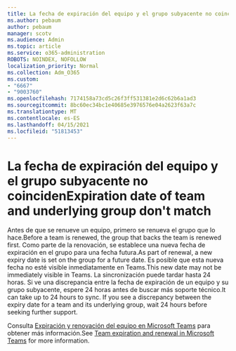 ```yaml
---
title: La fecha de expiración del equipo y el grupo subyacente no coinciden
ms.author: pebaum
author: pebaum
manager: scotv
ms.audience: Admin
ms.topic: article
ms.service: o365-administration
ROBOTS: NOINDEX, NOFOLLOW
localization_priority: Normal
ms.collection: Adm_O365
ms.custom:
- "6667"
- "9003760"
ms.openlocfilehash: 7174158a73cd5c26f3ff531381e2d6c62b6a1ad3
ms.sourcegitcommit: 8bc60ec34bc1e40685e3976576e04a2623f63a7c
ms.translationtype: MT
ms.contentlocale: es-ES
ms.lasthandoff: 04/15/2021
ms.locfileid: "51813453"
---
```

# <a name="expiration-date-of-team-and-underlying-group-dont-match"></a><span data-ttu-id="7f65c-102">La fecha de expiración del equipo y el grupo subyacente no coinciden</span><span class="sxs-lookup"><span data-stu-id="7f65c-102">Expiration date of team and underlying group don't match</span></span>

<span data-ttu-id="7f65c-103">Antes de que se renueve un equipo, primero se renueva el grupo que lo hace.</span><span class="sxs-lookup"><span data-stu-id="7f65c-103">Before a team is renewed, the group that backs the team is renewed first.</span></span> <span data-ttu-id="7f65c-104">Como parte de la renovación, se establece una nueva fecha de expiración en el grupo para una fecha futura.</span><span class="sxs-lookup"><span data-stu-id="7f65c-104">As part of renewal, a new expiry date is set on the group for a future date.</span></span> <span data-ttu-id="7f65c-105">Es posible que esta nueva fecha no esté visible inmediatamente en Teams.</span><span class="sxs-lookup"><span data-stu-id="7f65c-105">This new date may not be immediately visible in Teams.</span></span> <span data-ttu-id="7f65c-106">La sincronización puede tardar hasta 24 horas. Si ve una discrepancia entre la fecha de expiración de un equipo y su grupo subyacente, espere 24 horas antes de buscar más soporte técnico.</span><span class="sxs-lookup"><span data-stu-id="7f65c-106">It can take up to 24 hours to sync. If you see a discrepancy between the expiry date for a team and its underlying group, wait 24 hours before seeking further support.</span></span>  

<span data-ttu-id="7f65c-107">Consulta [Expiración y renovación del equipo en Microsoft Teams](https://docs.microsoft.com/microsoftteams/team-expiration-renewal)  para obtener más información.</span><span class="sxs-lookup"><span data-stu-id="7f65c-107">See [Team expiration and renewal in Microsoft Teams](https://docs.microsoft.com/microsoftteams/team-expiration-renewal)  for more information.</span></span>
